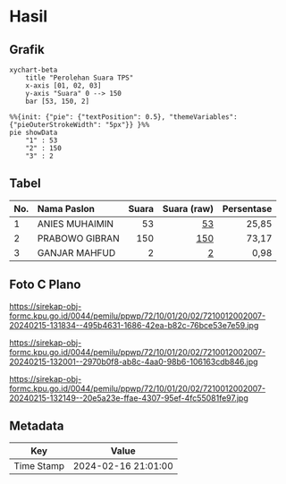 # Hasil

## Grafik

```mermaid
xychart-beta
    title "Perolehan Suara TPS"
    x-axis [01, 02, 03]
    y-axis "Suara" 0 --> 150
    bar [53, 150, 2]
```

```mermaid
%%{init: {"pie": {"textPosition": 0.5}, "themeVariables": {"pieOuterStrokeWidth": "5px"}} }%%
pie showData
    "1" : 53
    "2" : 150
    "3" : 2
```

## Tabel

| No. | Nama Paslon    | Suara | Suara (raw) | Persentase |
|:--- |:-------------- | -----:| -----------:| ----------:|
| 1   | ANIES MUHAIMIN | 53    | [53][p-1]   | 25,85      |
| 2   | PRABOWO GIBRAN | 150   | [150][p-2]  | 73,17      |
| 3   | GANJAR MAHFUD  | 2     | [2][p-3]    | 0,98       |


[p-1]: https://github.com/gigit-pemilu/pemilu-2024-72-sulawesi-tengah/blob/main/pilpres/hitung-suara/sub/72-sulawesi-tengah/sub/10-sigi/sub/01-sigi-biromaru/sub/2002-sidondo-i/sub/007-tps/sub/paslon-1.txt
[p-2]: https://github.com/gigit-pemilu/pemilu-2024-72-sulawesi-tengah/blob/main/pilpres/hitung-suara/sub/72-sulawesi-tengah/sub/10-sigi/sub/01-sigi-biromaru/sub/2002-sidondo-i/sub/007-tps/sub/paslon-2.txt
[p-3]: https://github.com/gigit-pemilu/pemilu-2024-72-sulawesi-tengah/blob/main/pilpres/hitung-suara/sub/72-sulawesi-tengah/sub/10-sigi/sub/01-sigi-biromaru/sub/2002-sidondo-i/sub/007-tps/sub/paslon-3.txt

## Foto C Plano

https://sirekap-obj-formc.kpu.go.id/0044/pemilu/ppwp/72/10/01/20/02/7210012002007-20240215-131834--495b4631-1686-42ea-b82c-76bce53e7e59.jpg

https://sirekap-obj-formc.kpu.go.id/0044/pemilu/ppwp/72/10/01/20/02/7210012002007-20240215-132001--2970b0f8-ab8c-4aa0-98b6-106163cdb846.jpg

https://sirekap-obj-formc.kpu.go.id/0044/pemilu/ppwp/72/10/01/20/02/7210012002007-20240215-132149--20e5a23e-ffae-4307-95ef-4fc55081fe97.jpg


## Metadata

| Key        | Value               |
| ---------- | ------------------- |
| Time Stamp | 2024-02-16 21:01:00 |



